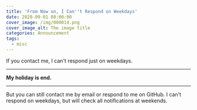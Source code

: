 ```yaml
---
title: 'From Now on, I Can''t Respond on Weekdays'
date: 2020-09-01 08:00:00
cover_image: /img/000014.png
cover_image_alt: The image title
categories: Announcement
tags:
  - misc
---
```


If you contact me, I can't respond just on weekdays.

<!-- more -->

---

**My holiday is end.**

---

But you can still contact me by email or respond to me on GitHub. I can't respond on weekdays, but will check all notifications at weekends.
